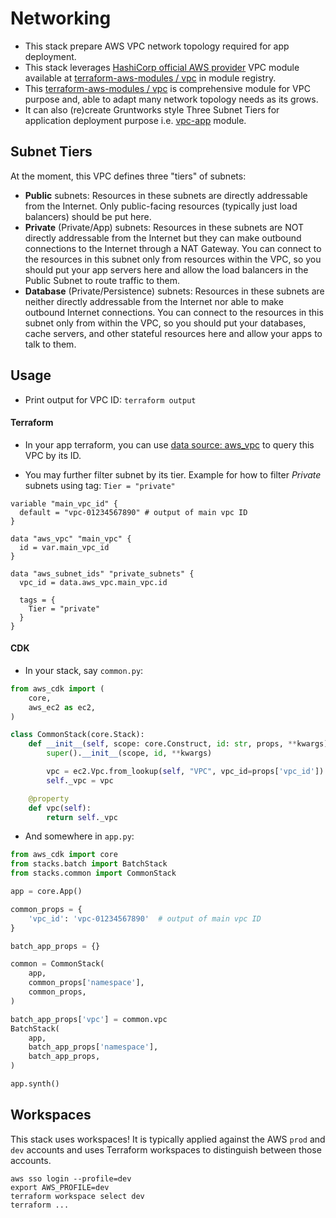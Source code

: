 # Networking

- This stack prepare AWS VPC network topology required for app deployment.
- This stack leverages [HashiCorp official AWS provider](https://registry.terraform.io/providers/hashicorp/aws/) VPC module available at [terraform-aws-modules / vpc](https://registry.terraform.io/modules/terraform-aws-modules/vpc/aws/) in module registry.
- This [terraform-aws-modules / vpc](https://registry.terraform.io/modules/terraform-aws-modules/vpc/aws/) is comprehensive module for VPC purpose and, able to adapt many network topology needs as its grows.
- It can also (re)create Gruntworks style Three Subnet Tiers for application deployment purpose i.e. [vpc-app](https://github.com/umccr/gruntworks-io-module-vpc/tree/master/modules/vpc-app) module.

## Subnet Tiers

At the moment, this VPC defines three "tiers" of subnets:

- **Public** subnets: Resources in these subnets are directly addressable from the Internet. Only public-facing resources (typically just load balancers) should be put here.
- **Private** (Private/App) subnets: Resources in these subnets are NOT directly addressable from the Internet but they can make outbound connections to the Internet through a NAT Gateway. You can connect to the resources in this subnet only from resources within the VPC, so you should put your app servers here and allow the load balancers in the Public Subnet to route traffic to them.
- **Database** (Private/Persistence) subnets: Resources in these subnets are neither directly addressable from the Internet nor able to make outbound Internet connections. You can connect to the resources in this subnet only from within the VPC, so you should put your databases, cache servers, and other stateful resources here and allow your apps to talk to them.

## Usage

- Print output for VPC ID: `terraform output`

#### Terraform

- In your app terraform, you can use [data source: aws_vpc](https://www.terraform.io/docs/providers/aws/d/vpc.html) to query this VPC by its ID.

- You may further filter subnet by its tier. Example for how to filter _Private_ subnets using tag: `Tier = "private"`

```hcl-terraform
variable "main_vpc_id" {
  default = "vpc-01234567890" # output of main vpc ID
}

data "aws_vpc" "main_vpc" {
  id = var.main_vpc_id
}

data "aws_subnet_ids" "private_subnets" {
  vpc_id = data.aws_vpc.main_vpc.id

  tags = {
    Tier = "private"
  }
}
```

#### CDK

- In your stack, say `common.py`:

```python
from aws_cdk import (
    core,
    aws_ec2 as ec2,
)

class CommonStack(core.Stack):
    def __init__(self, scope: core.Construct, id: str, props, **kwargs) -> None:
        super().__init__(scope, id, **kwargs)

        vpc = ec2.Vpc.from_lookup(self, "VPC", vpc_id=props['vpc_id'])
        self._vpc = vpc

    @property
    def vpc(self):
        return self._vpc
```

- And somewhere in `app.py`:

```python
from aws_cdk import core
from stacks.batch import BatchStack
from stacks.common import CommonStack

app = core.App()

common_props = {
    'vpc_id': 'vpc-01234567890'  # output of main vpc ID
}

batch_app_props = {}

common = CommonStack(
    app,
    common_props['namespace'],
    common_props,
)

batch_app_props['vpc'] = common.vpc
BatchStack(
    app,
    batch_app_props['namespace'],
    batch_app_props,
)

app.synth()
```

## Workspaces

This stack uses workspaces! It is typically applied against the AWS `prod` and `dev` accounts and uses Terraform workspaces to distinguish between those accounts. 

```
aws sso login --profile=dev
export AWS_PROFILE=dev
terraform workspace select dev
terraform ...
```
